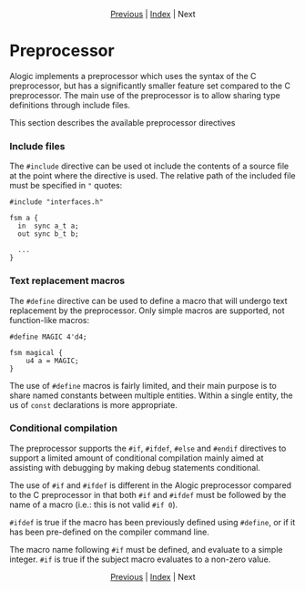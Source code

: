 <p align="center">
<a href="interop.md">Previous</a> |
<a href="index.md">Index</a> |
Next
</p>

# Preprocessor

Alogic implements a preprocessor which uses the syntax of the C preprocessor,
but has a significantly smaller feature set compared to the C preprocessor. The
main use of the preprocessor is to allow sharing type definitions through
include files.

This section describes the available preprocessor directives

### Include files

The `#include` directive can be used ot include the contents of a source file at
the point where the directive is used. The relative path of the included file
must be specified in `"` quotes:

```
#include "interfaces.h"

fsm a {
  in  sync a_t a;
  out sync b_t b;

  ...
}
```

### Text replacement macros

The `#define` directive can be used to define a macro that will undergo text
replacement by the preprocessor. Only simple macros are supported, not
function-like macros:

```
#define MAGIC 4'd4;

fsm magical {
    u4 a = MAGIC;
}
```

The use of `#define` macros is fairly limited, and their main purpose is to
share named constants between multiple entities. Within a single entity, the us
of `const` declarations is more appropriate.

### Conditional compilation

The preprocessor supports the `#if`, `#ifdef`, `#else` and `#endif` directives
to support a limited amount of conditional compilation mainly aimed at assisting
with debugging by making debug statements conditional.

The use of `#if` and `#ifdef` is different in the Alogic preprocessor compared
to the C preprocessor in that both `#if` and `#ifdef` must be followed by the
name of a macro (i.e.: this is not valid `#if 0`).

`#ifdef` is true if the macro has been previously defined using `#define`, or if
it has been pre-defined on the compiler command line.

The macro name following `#if` must be defined, and evaluate to a simple
integer. `#if` is true if the subject macro evaluates to a non-zero value.

<p align="center">
<a href="interop.md">Previous</a> |
<a href="index.md">Index</a> |
Next
</p>
